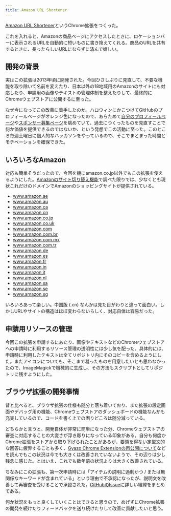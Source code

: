 ```yaml
---
title: Amazon URL Shortener
---
```


[Amazon URL Shortener](https://chrome.google.com/webstore/detail/amazon-url-shortener/bonkcfmjkpdnieejahndognlbogaikdg)というChrome拡張をつくった。

これを入れると、Amazonの商品ページにアクセスしたときに、ロケーションバーに表示されるURLを自動的に短いものに書き換えてくれる。商品のURLを共有するときに、長ったらしいURLにならずに済んで嬉しい。

## 開発の背景

実はこの拡張は2013年頃に開発された。今回ひさしぶりに見直して、不要な機能を取り除いて名前を変えたり、日本以外の18地域用のAmazonのサイトにも対応したり、申請用の画像やテキストの管理体制を整えたりして、最終的にChromeウェブストアに公開するに至った。

なぜ今になってこの改善に着手したのか。ハロウィンにかこつけてGitHubのプロフィールページがオレンジ色になったので、あらためて[自分のプロフィールページ](https://github.com/r7kamura)や[スポンサー募集ページ](https://github.com/sponsors/r7kamura)を眺めていて、過去につくったものを見直すことで何か価値を提供できるのではないか、という発想でこの活動に至った。このところ毎週土曜日に個人的なハッカソンをやっているので、そこでまとまった時間とモチベーションを確保できた。

## いろいろなAmazon

対応も簡単そうだったので、今回を機にamazon.co.jp以外でもこの拡張を使えるようにした。[Amazonのサイト切り替え機能](https://www.amazon.co.jp/gp/navigation-country/)で調べた限りでは、少なくとも現状これだけのドメインでAmazonのショッピングサイトが提供されている。

- www.amazon.ae
- www.amazon.au
- www.amazon.ca
- www.amazon.cn
- www.amazon.co.jp
- www.amazon.co.uk
- www.amazon.com
- www.amazon.com.br
- www.amazon.com.mx
- www.amazon.com.tr
- www.amazon.de
- www.amazon.es
- www.amazon.fr
- www.amazon.in
- www.amazon.it
- www.amazon.nl
- www.amazon.sa
- www.amazon.se
- www.amazon.sg

いろいろあって楽しい。中国版 (.cn) なんかは見た目がわりと違って面白い。しかしURLやサイトの構造はほぼ変わらないらしく、対応自体は容易だった。

## 申請用リソースの管理

今回この拡張を申請するにあたり、画像やテキストなどのChromeウェブストアへの申請時に利用するリソース管理の透明性には少し気を配った。具体的には、申請時に利用したテキストは全てリポジトリ内にそのコピーを含めるようにした。またアイコンについても、そこまで凝ったものを用意したいとも思わなかったので、ImageMagickで機械的に生成し、その方法もスクリプトとしてリポジトリに残すようにした。

## ブラウザ拡張の開発事情

昔と比べると、ブラウザ拡張の仕様も随分と落ち着いており、また拡張の設定画面やデバッグ用の機能、Chromeウェブストアのダッシュボードの機能なんかも充実しているので、コードを書く上での困りどころは随分減っている。

どちらかと言うと、開発自体が非常に簡単になった分、Chromeウェブストアの審査に対応することの大変さが浮き彫りになっている印象がある。自分も何度かChrome拡張をストアから取り下げられたことがあるが、要領を得ない定型文的な回答に疲弊することも多く、[Gyazo Chrome Extensionの再公開について](https://blogja.gyazo.com/entry/2020/07/29/173000)などを読んでもこの状況は今でも大きくは改善されていないようで、その辺りは少し残念に感じた。とはいえ、これでも数年前の状況よりは大きく改善されている。

ちなみにこの拡張も、第一次申請時には「アイテムの説明に過剰かつ / または無関係なキーワードが含まれている」という理由で不承認になったが、説明文を改善して再審査を受けることで承認された。[GitHubのIssue](https://github.com/r7kamura/amazon_url_shortener/issues/4)に詳しい経緯をまとめてある。

何か状況をもっと良くしていくことはできると思うので、めげずにChrome拡張の開発を続けたりフィードバックを送り続けたりして改善に貢献したいと思う。
